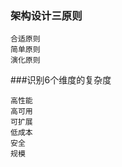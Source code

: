 ### 架构设计三原则
    合适原则
    简单原则
    演化原则

###识别6个维度的复杂度

    高性能
    高可用
    可扩展
    低成本
    安全
    规模
